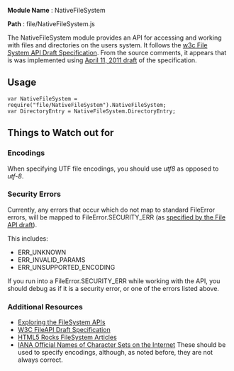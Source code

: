 **Module Name** : NativeFileSystem

**Path**        : file/NativeFileSystem.js

The NativeFileSystem module provides an API for accessing and working with files and directories on the users system. It follows the [w3c File System API Draft Specification](http://www.w3.org/TR/file-system-api/). From the source comments, it appears that is was implemented using [April 11, 2011 draft](http://www.w3.org/TR/2011/WD-file-system-api-20110419/) of the specification.

## Usage

    var NativeFileSystem = require("file/NativeFileSystem").NativeFileSystem;
    var DirectoryEntry = NativeFileSystem.DirectoryEntry;

## Things to Watch out for

### Encodings

When specifying UTF file encodings, you should use _utf8_ as opposed to _utf-8_.

### Security Errors

Currently, any errors that occur which do not map to standard FileError errors, will be mapped to FileError.SECURITY_ERR (as [specified by the File API draft](http://www.w3.org/TR/file-system-api/#definitions)).

This includes:

* ERR_UNKNOWN
* ERR_INVALID_PARAMS
* ERR_UNSUPPORTED_ENCODING

If you run into a FileError.SECURITY_ERR while working with the API, you should debug as if it is a security error, or one of the errors listed above.

### Additional Resources

* [Exploring the FileSystem APIs](http://www.html5rocks.com/en/tutorials/file/filesystem/)
* [W3C FileAPI Draft Specification](http://www.w3.org/TR/file-system-api/)
* [HTML5 Rocks FileSystem Articles](http://updates.html5rocks.com/tag/filesystem)
* [IANA Official Names of Character Sets on the Internet](http://www.iana.org/assignments/character-sets) These should be used to specify encodings, although, as noted before, they are not always correct.